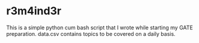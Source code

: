 # r3m4ind3r
This is a simple python cum bash script that I wrote while starting my GATE preparation.
data.csv contains topics to be covered on a daily basis.
